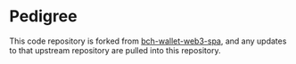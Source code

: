 # Pedigree

This code repository is forked from [bch-wallet-web3-spa](https://github.com/Permissionless-Software-Foundation/bch-wallet-web3-spa), and any updates to that upstream repository are pulled into this repository.
